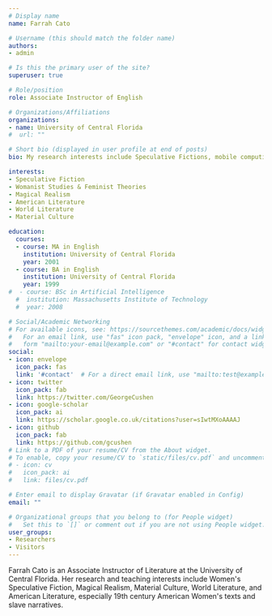 ```yaml
---
# Display name
name: Farrah Cato

# Username (this should match the folder name)
authors:
- admin

# Is this the primary user of the site?
superuser: true

# Role/position
role: Associate Instructor of English

# Organizations/Affiliations
organizations:
- name: University of Central Florida
#  url: ""

# Short bio (displayed in user profile at end of posts)
bio: My research interests include Speculative Fictions, mobile computing and programmable matter.

interests:
- Speculative Fiction
- Womanist Studies & Feminist Theories
- Magical Realism
- American Literature
- World Literature
- Material Culture

education:
  courses:
  - course: MA in English
    institution: University of Central Florida
    year: 2001
  - course: BA in English
    institution: University of Central Florida
    year: 1999
#  - course: BSc in Artificial Intelligence
  #  institution: Massachusetts Institute of Technology
  #  year: 2008

# Social/Academic Networking
# For available icons, see: https://sourcethemes.com/academic/docs/widgets/#icons
#   For an email link, use "fas" icon pack, "envelope" icon, and a link in the
#   form "mailto:your-email@example.com" or "#contact" for contact widget.
social:
- icon: envelope
  icon_pack: fas
  link: '#contact'  # For a direct email link, use "mailto:test@example.org".
- icon: twitter
  icon_pack: fab
  link: https://twitter.com/GeorgeCushen
- icon: google-scholar
  icon_pack: ai
  link: https://scholar.google.co.uk/citations?user=sIwtMXoAAAAJ
- icon: github
  icon_pack: fab
  link: https://github.com/gcushen
# Link to a PDF of your resume/CV from the About widget.
# To enable, copy your resume/CV to `static/files/cv.pdf` and uncomment the lines below.  
# - icon: cv
#   icon_pack: ai
#   link: files/cv.pdf

# Enter email to display Gravatar (if Gravatar enabled in Config)
email: ""

# Organizational groups that you belong to (for People widget)
#   Set this to `[]` or comment out if you are not using People widget.  
user_groups:
- Researchers
- Visitors
---
```


Farrah Cato is an Associate Instructor of Literature at the University of Central Florida. Her research and teaching interests include Women's Speculative Fiction, Magical Realism, Material Culture, World Literature, and American Literature, especially 19th century American Women's texts and slave narratives.

